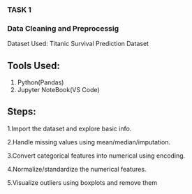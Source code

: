 ### TASK 1

### Data Cleaning and Preprocessig

Dataset Used: Titanic Survival Prediction Dataset 

## Tools Used: 

  1. Python(Pandas)
  2. Jupyter NoteBook(VS Code)
  
## Steps:
  1.Import the dataset and explore basic info.
  
  2.Handle missing values using mean/median/imputation.
  
  3.Convert categorical features into numerical using encoding.
  
  4.Normalize/standardize the numerical features.
  
  5.Visualize outliers using boxplots and remove them
